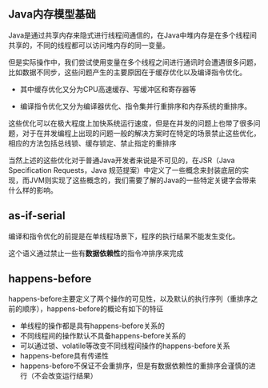## Java内存模型基础

Java是通过共享内存来隐式进行线程间通信的，在Java中堆内存是在多个线程间共享的，不同的线程都可以访问堆内存的同一变量。

但是实际操作中，我们尝试使用变量在多个线程之间进行通讯时会遭遇很多问题，比如数据不同步，这些问题产生的主要原因在于缓存优化以及编译指令优化。

* 其中缓存优化又分为CPU高速缓存、写缓冲区和寄存器等

* 编译指令优化又分为编译器优化、指令集并行重排序和内存系统的重排序。

这些优化可以在极大程度上加快系统运行速度，但是在并发的问题上也带了很多问题，对于在并发编程上出现的问题一般的解决方案时在特定的场景禁止这些优化，相应的方法包括总线锁、缓存锁定、禁止指定的重排序

当然上述的这些优化对于普通Java开发者来说是不可见的，在JSR（Java Specification Requests，Java 规范提案）中定义了一些概念来封装底层的实现，而JVM则实现了这些概念的，我们需要了解的Java的一些特定关键字会带来什么样的影响。

## as-if-serial

编译和指令优化的前提是在单线程场景下，程序的执行结果不能发生变化。

这个语义通过禁止一些有**数据依赖性**的指令冲排序来完成

## happens-before

happens-before主要定义了两个操作的可见性，以及默认的执行序列（重排序之前的顺序），happens-before的概论有如下的特征

* 单线程的操作都是具有happens-before关系的
* 不同线程间的操作默认不具备happens-before关系的
* 可以通过锁、volatile等改变不同线程间操作的happens-before关系
* happens-before具有传递性
* happens-before不保证不会重排序，但是有数据依赖性的重排序会谨慎的进行（不会改变运行结果）